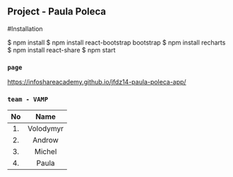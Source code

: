 
## Project - Paula Poleca

#Installation

$ npm install
$ npm install react-bootstrap bootstrap
$ npm install recharts
$ npm install react-share
$ npm start

### `page`
https://infoshareacademy.github.io/jfdz14-paula-poleca-app/


### `team - VAMP`

| No     | Name                |
| :----: | :-----------------: |
| 1.     | Volodymyr           |
| 2.     | Androw              |
| 3.     | Michel              |
| 4.     | Paula               |